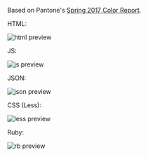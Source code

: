 Based on Pantone's [Spring 2017 Color Report](https://www.pantone.com/fashion-color-report-spring-2017).

HTML:

![html preview](https://i.imgur.com/OR9tEOg.jpg)

JS:

![js preview](https://i.imgur.com/mbNBg1w.jpg)

JSON: 

![json preview](https://i.imgur.com/IZ16Ult.jpg)

CSS (Less):

![less preview](https://i.imgur.com/n9QOl41.jpg)

Ruby:

![rb preview](https://i.imgur.com/8vfv75B.jpg)

